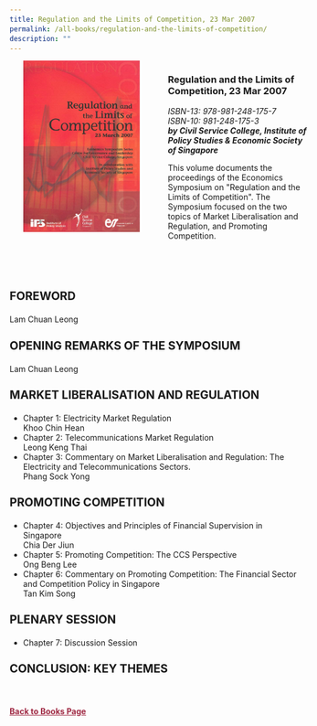 ```yaml
---
title: Regulation and the Limits of Competition, 23 Mar 2007
permalink: /all-books/regulation-and-the-limits-of-competition/
description: ""
---
```

<style>


.grid-container {
	display: grid;
	grid-template-columns: 50% 50%;
	grid-gap: 5%
	}
	
img {
		object-fit: contain;
		width: 100%;
		height: 80%;
	}	

.chapter-divider {
	margin-top: 5%;
	}	
	
.back a
{
	color: #9f2943;
	font-weight: bold;
	
}	

.bigger {
	font-size: 20px;
	
	}	

</style>

<div class="grid-container">
	<div class="grid-child"><img src="/images/Books/Regulation%20and%20the%20Limits%20of%20Competition.jpg"></div>
	<div class="grid-child">
		<h3>Regulation and the Limits of Competition, 23 Mar 2007</h3>
		<i>ISBN-13: 978-981-248-175-7</i><br>
		<i>ISBN-10: 981-248-175-3</i><br>
		<b><i>by Civil Service College, Institute of Policy Studies &amp; Economic Society of Singapore</i></b>
		<p>This volume documents the proceedings of the Economics Symposium on "Regulation and the Limits of Competition". The Symposium focused on the two topics of Market Liberalisation and Regulation, and Promoting Competition.</p>
	</div>

</div>

<div>

<div class="chapter-divider">
<p class="bigger"><b>FOREWORD</b></p>
Lam Chuan Leong
</div>
	
<div class="chapter-divider">
<p class="bigger"><b>OPENING REMARKS OF THE SYMPOSIUM</b></p>
Lam Chuan Leong
</div>	
	
<div class="chapter-divider">
<p class="bigger"><b>MARKET LIBERALISATION AND REGULATION</b></p>
	<ul>
		<li>Chapter 1: Electricity Market Regulation</li>
		Khoo Chin Hean
		<li>Chapter 2: Telecommunications Market Regulation</li>
		Leong Keng Thai
		<li>Chapter 3: Commentary on Market Liberalisation and Regulation: The Electricity and Telecommunications Sectors.</li>
		Phang Sock Yong
		
</ul>
</div>
	
<div class="chapter-divider">
<p class="bigger"><b>PROMOTING COMPETITION</b></p>
	<ul>
		<li>Chapter 4: Objectives and Principles of Financial Supervision in Singapore</li>
		Chia Der Jiun
		<li>Chapter 5: Promoting Competition: The CCS Perspective</li>
		Ong Beng Lee
		<li>Chapter 6: Commentary on Promoting Competition: The Financial Sector and Competition Policy in Singapore</li>
		Tan Kim Song
</ul>
</div>
		
<div class="chapter-divider">
<p class="bigger"><b>PLENARY SESSION</b></p>
	<ul>
		<li>Chapter 7: Discussion Session</li>
			
</ul>
</div>
	
<div class="chapter-divider">
<p class="bigger"><b>CONCLUSION: KEY THEMES</b></p>

</div>
	

	








</div>



<br>
<br>
<div class="back">
<a href="/books/">Back to Books Page</a>	

</div>